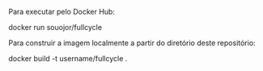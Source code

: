 Para executar pelo Docker Hub:

docker run souojor/fullcycle 

Para construir a imagem localmente a partir do diretório deste repositório:

docker build -t username/fullcycle . 